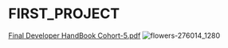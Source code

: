 # FIRST_PROJECT

[Final Developer HandBook Cohort-5.pdf](https://github.com/Sai-Developer-1405/FIRST_PROJECT/files/15038244/Final.Developer.HandBook.Cohort-5.pdf)
![flowers-276014_1280](https://github.com/Sai-Developer-1405/FIRST_PROJECT/assets/117335823/1206400f-c6d4-4e09-8693-48f3eed445d8)
